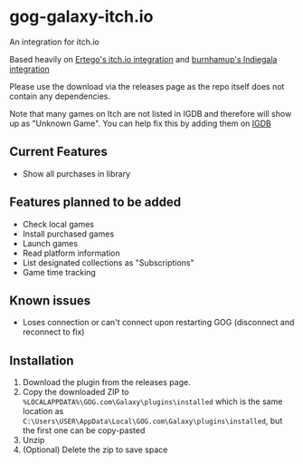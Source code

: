 # gog-galaxy-itch.io

An integration for itch.io

Based heavily on [Ertego's itch.io integration](https://github.com/Ertego/gog-galaxy-itch.io) and [burnhamup's Indiegala integration](https://github.com/burnhamup/galaxy-integration-indiegala)

Please use the download via the releases page as the repo itself does not contain any dependencies. 

Note that many games on Itch are not listed in IGDB and therefore will show up as "Unknown Game". You can help fix this by adding them on [IGDB](https://www.igdb.com/)

## Current Features
* Show all purchases in library

## Features planned to be added
* Check local games
* Install purchased games
* Launch games
* Read platform information
* List designated collections as "Subscriptions" 
* Game time tracking

## Known issues
* Loses connection or can't connect upon restarting GOG (disconnect and reconnect to fix)

## Installation
1. Download the plugin from the releases page.
2. Copy the downloaded ZIP to `%LOCALAPPDATA%\GOG.com\Galaxy\plugins\installed`
   which is the same location as `C:\Users\USER\AppData\Local\GOG.com\Galaxy\plugins\installed`, but the first one can be copy-pasted
3. Unzip
4. (Optional) Delete the zip to save space

